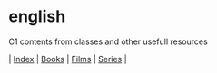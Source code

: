 # english
C1 contents from classes and other usefull resources

| [Index](README.md) | [Books](books.md) | [Films](films.md) | [Series](series.md) |
